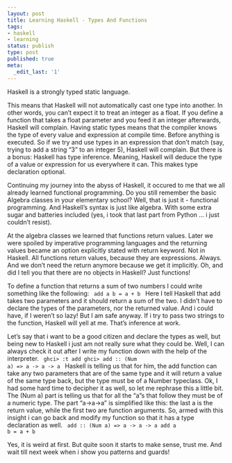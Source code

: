 ```yaml
---
layout: post
title: Learning Haskell - Types And Functions
tags:
- haskell
- learning
status: publish
type: post
published: true
meta:
  _edit_last: '1'
---
```

Haskell is a strongly typed static language. 

This means that Haskell will not automatically cast one type into another. In other words, you can’t expect it to treat an integer as a float. If you define a function that takes a float parameter and you feed it an integer afterwards, Haskell will complain. Having static types means that the compiler knows the type of every value and expression at compile time. Before anything is executed. So if we try and use types in an expression that don’t match (say, trying to add a string “3” to an integer 5), Haskell will complain. But there is a bonus: Haskell has type inference. Meaning, Haskell will deduce the type of a value or expression for us everywhere it can. This makes type declaration optional.

Continuing my journey into the abyss of Haskell, it occured to me that we all already learned functional programming. Do you still remember the basic Algebra classes in your elementary school? Well, that is just it - functional programming. And Haskell’s syntax is just like algebra. With some extra sugar and batteries included (yes, i took that last part from Python ... i just couldn’t resist).

At the algebra classes we learned that functions return values. Later we were spoiled by imperative programming languages and the returning values became an option explicitly stated with return keyword. Not in Haskell. All functions return values, because they are expressions. Always. And we don’t need the return anymore because we get it implicitly. Oh, and did I tell you that there are no objects in Haskell? Just functions!

To define a function that returns a sum of two numbers I could write something like the following:
<code>
add a b = a + b
</code>
Here I tell Haskell that add takes two parameters and it should return a sum of the two. I didn’t have to declare the types of the parameters, nor the returned value. And i could have, if I weren’t so lazy! But I am safe anyway. If i try to pass two strings to the function, Haskell will yell at me. That’s inference at work.

Let’s say that i want to be a good citizen and declare the types as well, but being new to Haskell i just am not really sure what they could be. Well, I can always check it out after I write my function down with the help of the interpreter.
<code>
ghci> :t add
ghci> add :: (Num a) => a -> a -> a
</code>
Haskell is telling us that for him, the add function can take any two parameters that are of the same type and it will return a value of the same type back, but the type must be of a Number typeclass. Ok, I had some hard time to decipher it as well, so let me rephrase this a little bit. The (Num a) part is telling us that for all the “a”s that follow they must be of a numeric type. The part “a->a->a” is simplified like this: the last a is the return value, while the first two are function arguments. So, armed with this insight i can go back and modify my function so that it has a type declaration as well.
<code>
add :: (Num a) => a -> a -> a
add a b = a + b
</code>

Yes, it is weird at first. But quite soon it starts to make sense, trust me. And wait till next week when i show you patterns and guards!
